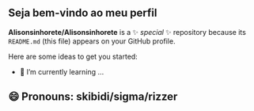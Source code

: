 ## Seja bem-vindo ao meu perfil


**Alisonsinhorete/Alisonsinhorete** is a ✨ _special_ ✨ repository because its `README.md` (this file) appears on your GitHub profile.

Here are some ideas to get you started:

- 🌱 I’m currently learning ...

## 😄 Pronouns: skibidi/sigma/rizzer

